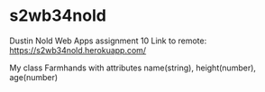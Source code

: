 # s2wb34nold
Dustin Nold
Web Apps assignment 10
Link to remote: https://s2wb34nold.herokuapp.com/

My class Farmhands with attributes name(string), height(number), age(number)

